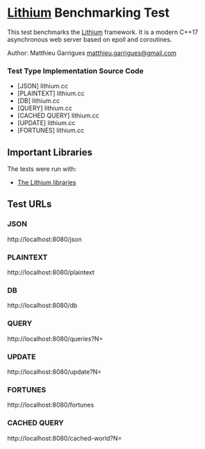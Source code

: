 # [Lithium](https://github.com/matt-42/lithium) Benchmarking Test

This test benchmarks the [Lithium](https://github.com/matt-42/lithium) framework. It is a modern C++17
asynchronous web server based on epoll and coroutines.

Author: Matthieu Garrigues <matthieu.garrigues@gmail.com>

### Test Type Implementation Source Code

* [JSON] lithium.cc
* [PLAINTEXT] lithium.cc
* [DB] lithium.cc
* [QUERY] lithium.cc
* [CACHED QUERY] lithium.cc
* [UPDATE] lithium.cc
* [FORTUNES] lithium.cc

## Important Libraries
The tests were run with:
* [The Lithium libraries](https://github.com/matt-42/lithium)

## Test URLs
### JSON

http://localhost:8080/json

### PLAINTEXT

http://localhost:8080/plaintext

### DB

http://localhost:8080/db

### QUERY

http://localhost:8080/queries?N=

### UPDATE

http://localhost:8080/update?N=

### FORTUNES

http://localhost:8080/fortunes

### CACHED QUERY

http://localhost:8080/cached-world?N=

